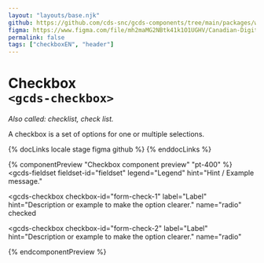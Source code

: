 ```yaml
---
layout: "layouts/base.njk"
github: https://github.com/cds-snc/gcds-components/tree/main/packages/web/src/components/gcds-checkbox
figma: https://www.figma.com/file/mh2maMG2NBtk41k1O1UGHV/Canadian-Digital-Service%E2%80%A8---GC-Design-System?node-id=2760%3A8318&t=ciEmm7GYyGAY73zZ-0
permalink: false
tags: ["checkboxEN", "header"]
---
```


# Checkbox<br>`<gcds-checkbox>`

_Also called: checklist, check list._

A checkbox is a set of options for one or multiple selections.

{% docLinks locale stage figma github %}
{% enddocLinks %}

{% componentPreview "Checkbox component preview" "pt-400" %}
<gcds-fieldset
  fieldset-id="fieldset"
  legend="Legend"
  hint="Hint / Example message."
>
  <gcds-checkbox
    checkbox-id="form-check-1"
    label="Label"
    hint="Description or example to make the option clearer."
    name="radio"
    checked
  ></gcds-checkbox>
  <gcds-checkbox
    checkbox-id="form-check-2"
    label="Label"
    hint="Description or example to make the option clearer."
    name="radio"
  ></gcds-checkbox>
</gcds-fieldset>
{% endcomponentPreview %}
